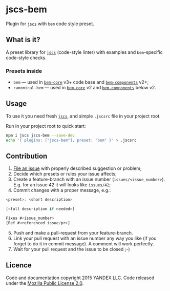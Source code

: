 # jscs-bem

Plugin for [`jscs`][] with `bem` code style preset.

## What is it?

A preset library for [`jscs`][] (code-style linter) with examples and `bem`-specific code-style checks.

### Presets inside

- `bem` — used in [`bem-core`][] v3+ code base and [`bem-components`][] v2+;
- `canonical-bem` — used in [`bem-core`][] v2 and [`bem-components`][] below v2.

## Usage

To use it you need fresh [`jscs`][], and simple `.jscsrc` file in your project root.

Run in your project root to quick start:
```sh
npm i jscs jscs-bem --save-dev
echo '{ plugins: ["jscs-bem"], preset: "bem" }' > .jscsrc
```

## Contribution

1. [File an issue](https://github.com/bem/jscs-bem/issues/new) with properly described suggestion or problem;
2. Decide which presets or rules your issue affects;
3. Create a feature-branch with an issue number (`issues/<issue_number>`). E.g. for an issue 42 it will looks like `issues/42`;
4. Commit changes with a proper message, e.g.:
  ```js
  <preset>: <short description>

  [<full description if needed>]

  Fixes #<issue_number>
  [Ref #<referenced issue/pr>]
  ```
5. Push and make a pull-request from your feature-branch.
6. Link your pull request with an issue number any way you like (if you forget to do it in commit message). A comment will work perfectly.
7. Wait for your pull request and the issue to be closed ;-)

## Licence

Code and documentation copyright 2015 YANDEX LLC. Code released under the [Mozilla Public License 2.0](LICENSE.txt).

[`jscs`]: http://jscs.info/
[`bem-core`]: http://bem.info/libs/bem-core
[`bem-components`]: http://bem.info/libs/bem-components
